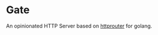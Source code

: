 # Gate

An opinionated HTTP Server based on [httprouter](https://github.com/julienschmidt/httprouter) for golang.

